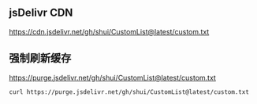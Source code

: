 ## jsDelivr CDN

<https://cdn.jsdelivr.net/gh/shui/CustomList@latest/custom.txt>

## 强制刷新缓存

<https://purge.jsdelivr.net/gh/shui/CustomList@latest/custom.txt>
```
curl https://purge.jsdelivr.net/gh/shui/CustomList@latest/custom.txt
```
